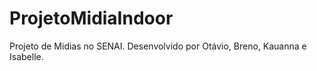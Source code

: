 # ProjetoMidiaIndoor
 Projeto de Midias no SENAI. Desenvolvido por Otávio, Breno, Kauanna e Isabelle.

